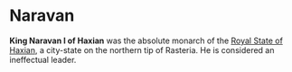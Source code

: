 # Naravan

**King Naravan I of Haxian** was the absolute monarch of the [Royal State of Haxian](Haxian), a city-state on the northern tip of Rasteria. He is considered an ineffectual leader.
